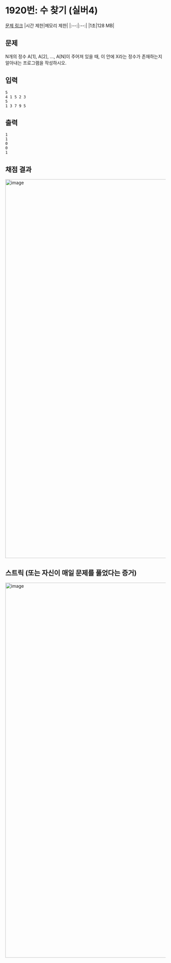 # 1920번: 수 찾기 (실버4)

[문제 링크](https://www.acmicpc.net/problem/2775)
|시간 제한|메모리 제한|
|:--:|:--:|
|1초|128 MB|

## 문제

N개의 정수 A[1], A[2], …, A[N]이 주어져 있을 때, 이 안에 X라는 정수가 존재하는지 알아내는 프로그램을 작성하시오.

## 입력

```
5
4 1 5 2 3
5
1 3 7 9 5
```

## 출력

```
1
1
0
0
1
```

## 채점 결과
<img width="1189" alt="image" src="https://github.com/algo-idle/algo-study/assets/51395707/4eb44c9a-1bbf-468e-91a9-ddc8fdd00dcb">


## 스트릭 (또는 자신이 매일 문제를 풀었다는 증거)
<img width="1177" alt="image" src="https://github.com/algo-idle/algo-study/assets/51395707/1ec51370-c5c9-4e9e-85c4-e9dd1b08eb7f">

